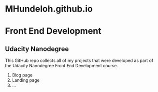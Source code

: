 # MHundeloh.github.io
# Front End Development
## Udacity Nanodegree

This GitHub repo collects all of my projects that were developed as part of the Udacity Nanodegree 
Front End Development course. 

1. Blog page
2. Landing page
3. ...